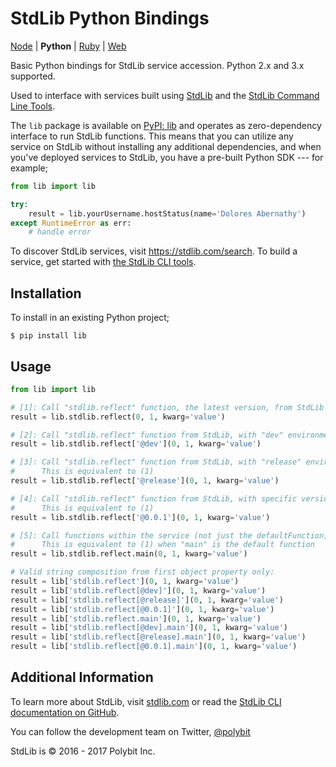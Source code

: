 # StdLib Python Bindings

[Node](https://github.com/stdlib/lib-node) |
**Python** |
[Ruby](https://github.com/stdlib/lib-ruby) |
[Web](https://github.com/stdlib/lib-js)

Basic Python bindings for StdLib service accession. Python 2.x and 3.x supported.

Used to interface with services built using [StdLib](https://stdlib.com) and
the [StdLib Command Line Tools](https://github.com/stdlib/lib).

The `lib` package is available on [PyPI: lib](https://pypi.python.org/pypi/lib) and
operates as zero-dependency interface to run StdLib functions. This means that
you can utilize any service on StdLib without installing any additional
dependencies, and when you've deployed services to StdLib, you have a pre-built
Python SDK --- for example;

```python
from lib import lib

try:
    result = lib.yourUsername.hostStatus(name='Dolores Abernathy')
except RuntimeError as err:
    # handle error
```

To discover StdLib services, visit https://stdlib.com/search. To build a service,
get started with [the StdLib CLI tools](https://github.com/stdlib/lib).

## Installation

To install in an existing Python project;

```shell
$ pip install lib
```

## Usage

```python
from lib import lib

# [1]: Call "stdlib.reflect" function, the latest version, from StdLib
result = lib.stdlib.reflect(0, 1, kwarg='value')

# [2]: Call "stdlib.reflect" function from StdLib, with "dev" environment
result = lib.stdlib.reflect['@dev'](0, 1, kwarg='value')

# [3]: Call "stdlib.reflect" function from StdLib, with "release" environment
#      This is equivalent to (1)
result = lib.stdlib.reflect['@release'](0, 1, kwarg='value')

# [4]: Call "stdlib.reflect" function from StdLib, with specific version
#      This is equivalent to (1)
result = lib.stdlib.reflect['@0.0.1'](0, 1, kwarg='value')

# [5]: Call functions within the service (not just the defaultFunction)
#      This is equivalent to (1) when "main" is the default function
result = lib.stdlib.reflect.main(0, 1, kwarg='value')

# Valid string composition from first object property only:
result = lib['stdlib.reflect'](0, 1, kwarg='value')
result = lib['stdlib.reflect[@dev]'](0, 1, kwarg='value')
result = lib['stdlib.reflect[@release]'](0, 1, kwarg='value')
result = lib['stdlib.reflect[@0.0.1]'](0, 1, kwarg='value')
result = lib['stdlib.reflect.main'](0, 1, kwarg='value')
result = lib['stdlib.reflect[@dev].main'](0, 1, kwarg='value')
result = lib['stdlib.reflect[@release].main'](0, 1, kwarg='value')
result = lib['stdlib.reflect[@0.0.1].main'](0, 1, kwarg='value')
```

## Additional Information

To learn more about StdLib, visit [stdlib.com](https://stdlib.com) or read the
[StdLib CLI documentation on GitHub](https://github.com/stdlib/lib).

You can follow the development team on Twitter, [@polybit](https://twitter.com/polybit)

StdLib is &copy; 2016 - 2017 Polybit Inc.
